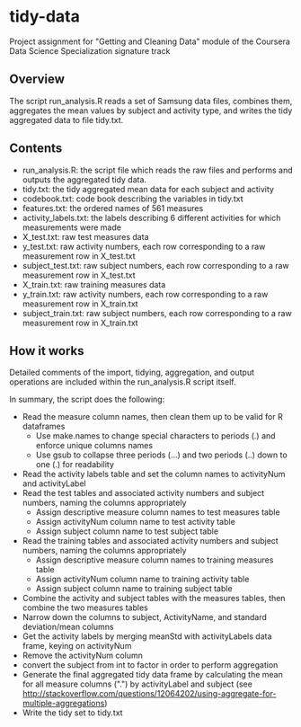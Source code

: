 # tidy-data
Project assignment for "Getting and Cleaning Data" module of the Coursera Data Science Specialization signature track

## Overview
The script run_analysis.R reads a set of Samsung data files, combines them, aggregates the mean values by subject and activity type, and writes the tidy aggregated data to file tidy.txt.

## Contents
* run_analysis.R: the script file which reads the raw files and performs and outputs the aggregated tidy data.
* tidy.txt: the tidy aggregated mean data for each subject and activity
* codebook.txt: code book describing the variables in tidy.txt
* features.txt: the ordered names of 561 measures
* activity_labels.txt: the labels describing 6 different activities for which measurements were made
* X_test.txt: raw test measures data
* y_test.txt: raw activity numbers, each row corresponding to a raw measurement row in X_test.txt 
* subject_test.txt: raw subject numbers, each row corresponding to a raw measurement row in X_test.txt 
* X_train.txt: raw training measures data
* y_train.txt: raw activity numbers, each row corresponding to a raw measurement row in X_train.txt 
* subject_train.txt: raw subject numbers, each row corresponding to a raw measurement row in X_train.txt 

## How it works
Detailed comments of the import, tidying, aggregation, and output operations are included within the run_analysis.R script itself.

In summary, the script does the following:

* Read the measure column names, then clean them up to be valid for R dataframes
  * Use make.names to change special characters to periods (.) and enforce unique columns names
  * Use gsub to collapse three periods (...) and two periods (..) down to one (.) for readability
* Read the activity labels table and set the column names to activityNum and activityLabel
* Read the test tables and associated activity numbers and subject numbers, naming the columns appropriately
  * Assign descriptive measure column names to test measures table
  * Assign activityNum column name to test activity table
  * Assign subject column name to test subject table
* Read the training tables and associated activity numbers and subject numbers, naming the columns appropriately
  * Assign descriptive measure column names to training measures table
  * Assign activityNum column name to training activity table
  * Assign subject column name to training subject table
* Combine the activity and subject tables with the measures tables, then combine the two measures tables
* Narrow down the columns to subject, ActivityName, and standard deviation/mean columns
* Get the activity labels by merging meanStd with activityLabels data frame, keying on activityNum
* Remove the activityNum column
* convert the subject from int to factor in order to perform aggregation
* Generate the final aggregated tidy data frame by calculating the mean for all measure columns (".") by activityLabel and subject (see http://stackoverflow.com/questions/12064202/using-aggregate-for-multiple-aggregations)
* Write the tidy set to tidy.txt
